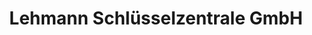 ---
title: "Lehmann Schlüsselzentrale GmbH"
url: /frechen/lehmann-schluesselzentrale-gmbh/
shop: Schlüsseldienst
---